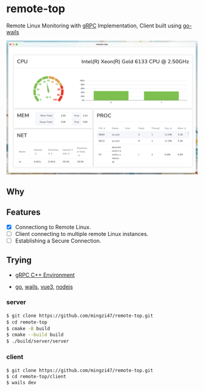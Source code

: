 # remote-top

Remote Linux Monitoring with [gRPC](https://grpc.io/docs/languages/cpp/quickstart/) Implementation, Client built using [go-wails](https://github.com/wailsapp/wails)

![](./client/img/截屏2023-08-04%2022.19.14.png)

## Why

 

## Features

- [x] Connectiong to Remote Linux.
- [ ] Client connecting to multiple remote Linux instances.
- [ ] Establishing a Secure Connection.

## Trying

- [gRPC C++ Environment](https://grpc.io/docs/languages/cpp/quickstart/)

- [go](https://go.dev/), [wails](https://github.com/wailsapp/wails), [vue3](https://vuejs.org), [nodejs](https://nodejs.org)

### server

```bash
$ git clone https://github.com/mingzi47/remote-top.git
$ cd remote-top
$ cmake -B build
$ cmake --build build
$ ./build/server/server
```

### client

```client
$ git clone https://github.com/mingzi47/remote-top.git
$ cd remote-top/client
$ wails dev
```
